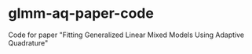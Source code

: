 # glmm-aq-paper-code
Code for paper "Fitting Generalized Linear Mixed Models Using Adaptive Quadrature"
